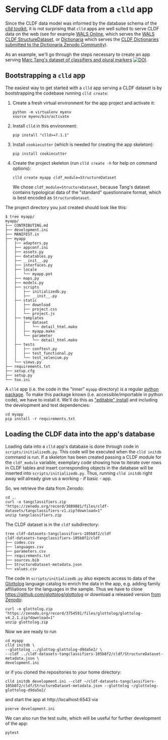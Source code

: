 # Serving CLDF data from a `clld` app

Since the CLDF data model was informed by the database schema of the
[clld toolkit](https://github.com/clld/clld), it is not surprising that
`clld` apps are well suited to serve CLDF data on the web (see for example [WALS Online](https://wals.info), which serves the [WALS CLDF StructureDataset](https://doi.org/10.5281/zenodo.3731125), or [Dictionaria](https://dictionaria.clld.org) which serves the [CLDF Dictionaries submitted to the Dictionaria Zenodo Community](https://zenodo.org/communities/dictionaria/)). 

As an example, we'll go through the steps necessary to create an app
serving [Marc Tang's dataset of classifiers and plural markers](https://doi.org/10.5281/zenodo.3889881) [![DOI](https://zenodo.org/badge/DOI/10.5281/zenodo.3889881.svg)](https://doi.org/10.5281/zenodo.3889881).


## Bootstrapping a `clld` app

The easiest way to get started with a `clld` app serving a CLDF dataset is
by bootstrapping the codebase running `clld create`:

1. Create a fresh virtual environment for the app project and activate it:
   ```shell script
   python -m virtualenv myenv
   source myenv/bin/activate
   ```
2. Install `clld` in this environment:
   ```shell script
   pip install "clld>=7.1.1"
   ```
3. Install `cookiecutter` (which is needed for creating the app skeleton):
   ```shell script
   pip install cookiecutter
   ```
4. Create the project skeleton (run `clld create -h` for help on command options):
   ```shell script
   clld create myapp cldf_module=StructureDataset
   ```
   We chose `cldf_module=StructureDataset`, because Tang's dataset contains
   typological data of the "standard" questionnaire format, which is best
   encoded as `StructureDataset`.

The project directory you just created should look like this:
```shell script
$ tree myapp/
myapp/
├── CONTRIBUTING.md
├── development.ini
├── MANIFEST.in
├── myapp
│   ├── adapters.py
│   ├── appconf.ini
│   ├── assets.py
│   ├── datatables.py
│   ├── __init__.py
│   ├── interfaces.py
│   ├── locale
│   │   └── myapp.pot
│   ├── maps.py
│   ├── models.py
│   ├── scripts
│   │   ├── initializedb.py
│   │   ├── __init__.py
│   ├── static
│   │   ├── download
│   │   ├── project.css
│   │   └── project.js
│   ├── templates
│   │   ├── dataset
│   │   │   └── detail_html.mako
│   │   ├── myapp.mako
│   │   └── parameter
│   │       └── detail_html.mako
│   ├── tests
│   │   ├── conftest.py
│   │   ├── test_functional.py
│   │   └── test_selenium.py
│   └── views.py
├── requirements.txt
├── setup.cfg
├── setup.py
└── tox.ini
```

A `clld` app (i.e. the code in the "inner" `myapp` directory) is a regular [python package](https://docs.python.org/3/tutorial/modules.html#packages). To make this package known (i.e. accessible/importable in python code), we have to install it. We'll do this as ["editable" install](https://pip.pypa.io/en/stable/reference/pip_install/#editable-installs) and including the development and test dependencies:
```shell script
cd myapp
pip install -r requirements.txt
```


## Loading the CLDF data into the app's database

Loading data into a `clld` app's database is done through code in `scripts/initializedb.py`. This code will be executed when the `clld initdb` command is run. If a skeleton has been created passing a CLDF module for the `cldf_module` variable, exemplary code showing how to iterate over rows in CLDF tables and insert corresponding objects in the database will be inserted into `scripts/initializedb.py`.
Thus, running `clld initdb` right away will already give us a working - if basic - app.

So, we retrieve the data from Zenodo:
```shell script
cd ..
curl -o tangclassifiers.zip "https://zenodo.org/record/3889881/files/cldf-datasets/tangclassifiers-v1.zip?download=1"
unzip tangclassifiers.zip
```
The CLDF dataset is in the `cldf` subdirectory:
```shell script
tree cldf-datasets-tangclassifiers-105b8f2/cldf
cldf-datasets-tangclassifiers-105b8f2/cldf
├── codes.csv
├── languages.csv
├── parameters.csv
├── requirements.txt
├── sources.bib
├── StructureDataset-metadata.json
└── values.csv
```

The code in `scripts/initializedb.py` also expects access to data of the [Glottolog](https://glottolog.org) language catalog to enrich the data in the app, e.g. adding family affiliations for the languages in the sample. Thus we have to clone https://github.com/glottolog/glottolog or download a released version [from Zenodo](https://doi.org/10.5281/zenodo.596479):
```shell script
curl -o glottolog.zip "https://zenodo.org/record/3754591/files/glottolog/glottolog-v4.2.1.zip?download=1"
unzip glottolog.zip
```

Now we are ready to run
```shell script
cd myapp
clld initdb \
--glottolog ../glottog-glottolog-d9da5e2/ \
--cldf ../cldf-datasets-tangclassifiers-105b8f2/cldf/StructureDataset-metadata.json \
development.ini
```
or if you cloned the repositories to your home directory:
```shell script
clld initdb development.ini --cldf ~/cldf-datasets-tangclassifiers-105b8f2/cldf/StructureDataset-metadata.json --glottolog ~/glottolog-glottolog-d9da5e2/
```

and start the app at http://localhost:6543 via
```shell script
pserve development.ini
```

We can also run the test suite, which will be useful for further development of the app:
```shell script
pytest
```
